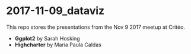 # 2017-11-09_dataviz

This repo stores the presentations from the Nov 9 2017 meetup at Critéo. 

* **Ggplot2** by Sarah Hosking
* **Highcharter** by Maria Paula Caldas
